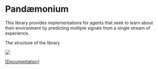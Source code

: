 # Pandæmonium

This library provides implementations for agents that seek to learn about
their environment by predicting multiple signals from a single stream of
experience. 

The structure of the library

![](https://konichuvak.github.io/pandemonium/_images/inheritance-112e0b2fdccb07dc0498da24c934e441d12eab25.png)

[[Documentation]](http://konichuvak.github.io/pandemonium/)
